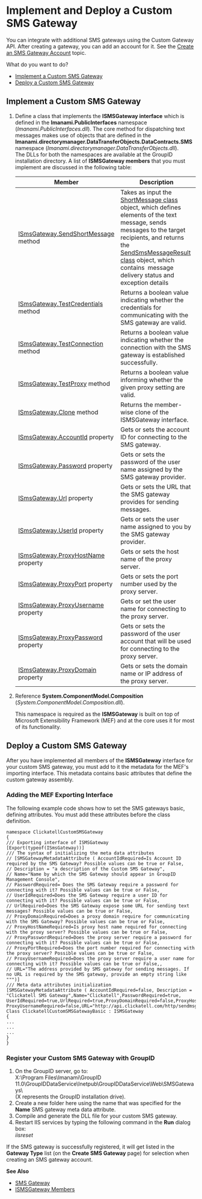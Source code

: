 # Implement and Deploy a Custom SMS Gateway

You can integrate with additional SMS gateways using the Custom Gateway API. After creating a
gateway, you can add an account for it. See the
[Create an SMS Gateway Account](/docs/directorymanager/11.0/directorymanager/admincenter/smsgateway/manage.md#create-an-sms-gateway-account)
topic.

What do you want to do?

- [Implement a Custom SMS Gateway](#implement-a-custom-sms-gateway)
- [Deploy a Custom SMS Gateway](#deploy-a-custom-sms-gateway)

## Implement a Custom SMS Gateway

1. Define a class that implements the **ISMSGateway interface** which is defined in the
   **Imanami.PublicInterfaces** namespace (_Imanami.PublicInterfaces.dll_). The core method for
   dispatching text messages makes use of objects that are defined in the
   **Imanami.directorymanager.DataTransferObjects.DataContracts.SMS** namespace
   (_Imanami.directorymanager.DataTransferObjects.dll_).  
   The DLLs for both the namespaces are available at the GroupID installation directory. A list of
   **ISMSGateway members** that you must implement are discussed in the following table:

   | Member                                                                                                                                | Description                                                                                                                                                                                                                                                                                                                                                                                                                                                         |
   | ------------------------------------------------------------------------------------------------------------------------------------- | ------------------------------------------------------------------------------------------------------------------------------------------------------------------------------------------------------------------------------------------------------------------------------------------------------------------------------------------------------------------------------------------------------------------------------------------------------------------- |
   | [ISmsGateway.SendShortMessage](/docs/directorymanager/11.0/directorymanager/admincenter/smsgateway/custom/sendshortmessage.md) method | Takes as input the [ShortMessage class](/docs/directorymanager/11.0/directorymanager/admincenter/smsgateway/custom/shortmessage/class.md) object, which defines elements of the text message, sends messages to the target recipients, and returns the [SendSmsMessageResult class](/docs/directorymanager/11.0/directorymanager/admincenter/smsgateway/custom/sendsmsmessageresult/class.md) object, which contains  message delivery status and exception details |
   | [ISmsGateway.TestCredentials](/docs/directorymanager/11.0/directorymanager/admincenter/smsgateway/custom/testcredentials.md) method   | Returns a boolean value indicating whether the credentials for communicating with the SMS gateway are valid.                                                                                                                                                                                                                                                                                                                                                        |
   | [ISmsGateway.TestConnection](/docs/directorymanager/11.0/directorymanager/admincenter/smsgateway/custom/testconnection.md) method     | Returns a boolean value indicating whether the connection with the SMS gateway is established successfully.                                                                                                                                                                                                                                                                                                                                                         |
   | [ISmsGateway.TestProxy](/docs/directorymanager/11.0/directorymanager/admincenter/smsgateway/custom/testproxy.md) method               | Returns a boolean value informing whether the given proxy setting are valid.                                                                                                                                                                                                                                                                                                                                                                                        |
   | [ISmsGateway.Clone](/docs/directorymanager/11.0/directorymanager/admincenter/smsgateway/custom/clone.md) method                       | Returns the member-wise clone of the ISMSGateway interface.                                                                                                                                                                                                                                                                                                                                                                                                         |
   | [ISmsGateway.AccountId](/docs/directorymanager/11.0/directorymanager/admincenter/smsgateway/custom/accountid.md) property             | Gets or sets the account ID for connecting to the SMS gateway.                                                                                                                                                                                                                                                                                                                                                                                                      |
   | [ISmsGateway.Password](/docs/directorymanager/11.0/directorymanager/admincenter/smsgateway/custom/password.md) property               | Gets or sets the password of the user name assigned by the SMS gateway provider.                                                                                                                                                                                                                                                                                                                                                                                    |
   | [ISmsGateway.Url](/docs/directorymanager/11.0/directorymanager/admincenter/smsgateway/custom/url.md) property                         | Gets or sets the URL that the SMS gateway provides for sending messages.                                                                                                                                                                                                                                                                                                                                                                                            |
   | [ISmsGateway.UserId](/docs/directorymanager/11.0/directorymanager/admincenter/smsgateway/custom/userid.md) property                   | Gets or sets the user name assigned to you by the SMS gateway provider.                                                                                                                                                                                                                                                                                                                                                                                             |
   | [ISmsGateway.ProxyHostName](/docs/directorymanager/11.0/directorymanager/admincenter/smsgateway/custom/proxyhostname.md) property     | Gets or sets the host name of the proxy server.                                                                                                                                                                                                                                                                                                                                                                                                                     |
   | [ISmsGateway.ProxyPort](/docs/directorymanager/11.0/directorymanager/admincenter/smsgateway/custom/proxyport.md) property             | Gets or sets the port number used by the proxy server.                                                                                                                                                                                                                                                                                                                                                                                                              |
   | [ISmsGateway.ProxyUsername](/docs/directorymanager/11.0/directorymanager/admincenter/smsgateway/custom/proxyusername.md) property     | Gets or set the user name for connecting to the proxy server.                                                                                                                                                                                                                                                                                                                                                                                                       |
   | [ISmsGateway.ProxyPassword](/docs/directorymanager/11.0/directorymanager/admincenter/smsgateway/custom/proxypassword.md) property     | Gets or sets the password of the user account that will be used for connecting to the proxy server.                                                                                                                                                                                                                                                                                                                                                                 |
   | [ISmsGateway.ProxyDomain](/docs/directorymanager/11.0/directorymanager/admincenter/smsgateway/custom/proxydomain.md) property         | Gets or sets the domain name or IP address of the proxy server.                                                                                                                                                                                                                                                                                                                                                                                                     |

2. Reference **System.ComponentModel.Composition**  
   (_System.ComponentModel.Composition.dll_).

   This namespace is required as the **ISMSGateway** is built on top of Microsoft Extensibility
   Framework (MEF) and at the core uses it for most of its functionality.

## Deploy a Custom SMS Gateway

After you have implemented all members of the **ISMSGateway** interface for your custom SMS gateway,
you must add to it the metadata for the MEF's importing interface. This metadata contains basic
attributes that define the custom gateway assembly.

### Adding the MEF Exporting Interface

The following example code shows how to set the SMS gateways basic, defining attributes. You must
add these attributes before the class definition.

```
namespace ClickatellCustomSMSGateway 
{
/// Exporting interface of ISMSGateway 
[Export(typeof(ISmsGateway))] 
/// The syntax of initializing the meta data attributes 
// [SMSGatewayMetadataAttribute ( AccountIdRequired=Is Account ID required by the SMS Gateway? Possible values can be true or False, 
// Description = "a description of the Custom SMS Gateway", 
// Name="Name by which the SMS Gateway should appear in GroupID Management Console", 
// PasswordRequired= Does the SMS Gateway require a password for connecting with it? Possible values can be true or False, 
// UserIdRequired=Does the SMS Gateway require a user ID for connecting with it? Possible values can be true or False,      
// UrlRequired=Does the SMS Gateway expose some URL for sending text messages? Possible values can be true or False, 
// ProxyDomainRequired=Does a proxy domain require for communicating with the SMS Gateway? Possible values can be true or False,      
// ProxyHostNameRequired=Is proxy host name required for connecting with the proxy server? Possible values can be true or False, 
// ProxyPasswordRequired=Does the proxy server require a password for connecting with it? Possible values can be true or False,      
// ProxyPortRequired=Does the port number required for connecting with the proxy server? Possible values can be true or False, 
// ProxyUsernameRequired=Does the proxy server require a user name for connecting with it? Possible values can be true or False,,      
// URL="The address provided by SMS gateway for sending messages. If no URL is required by the SMS gateway, provide an empty string like """)]
/// Meta data attributes initialization 
[SMSGatewayMetadataAttribute ( AccountIdRequired=false, Description = "Clickatell SMS Gateway",Name="Clickatell",PasswordRequired=true, UserIdRequired=true,UrlRequired=true,ProxyDomainRequired=false,ProxyHostNameRequired=false,      ProxyPasswordRequired=false,ProxyPortRequired=false, ProxyUsernameRequired=false,URL="http://api.clickatell.com/http/sendmsg?")] 
Class ClickatellCustomSMSGatewayBasic : ISMSGateway 
{
...
...
...
}
}

```

### Register your Custom SMS Gateway with GroupID

1. On the GroupID server, go to:  
   X:\Program Files\Imanami\GroupID
   11.0\GroupIDDataService\Inetpub\GroupIDDataService\Web\SMSGateways\  
   (X represents the GroupID installation drive).
2. Create a new folder here using the name that was specified for the **Name** SMS gateway meta data
   attribute.
3. Compile and generate the DLL file for your custom SMS gateway.
4. Restart IIS services by typing the following command in the **Run** dialog box:  
   _iisreset_

If the SMS gateway is successfully registered, it will get listed in the **Gateway Type** list (on
the **Create SMS Gateway** page) for selection when creating an SMS gateway account.

**See Also**

- [SMS Gateway](/docs/directorymanager/11.0/directorymanager/admincenter/smsgateway/overview.md)
- [ISMSGateway Members](/docs/directorymanager/11.0/directorymanager/admincenter/smsgateway/custom/overview.md)
